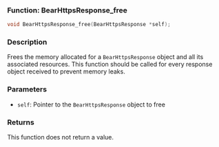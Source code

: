 ### Function: BearHttpsResponse_free
```c
void BearHttpsResponse_free(BearHttpsResponse *self);
```
### Description
Frees the memory allocated for a `BearHttpsResponse` object and all its associated resources. This function should be called for every response object received to prevent memory leaks.

### Parameters
- `self`: Pointer to the `BearHttpsResponse` object to free

### Returns
This function does not return a value.
